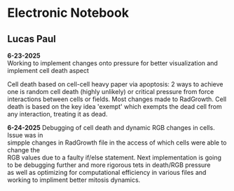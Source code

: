 # Electronic Notebook  
## Lucas Paul  

**6-23-2025**  
Working to implement changes onto pressure for better visualization 
and implement cell death aspect

Cell death based on cell-cell heavy paper via apoptosis: 2 ways to achieve
one is random cell death (highly unlikely) or critical pressure from force 
interactions between cells or fields. 
Most changes made to RadGrowth. Cell death is based on the key idea 'exempt' 
which exempts the dead cell from any interaction, treating it as dead.

**6-24-2025**
Debugging of cell death and dynamic RGB changes in cells. Issue was in  
simpple changes in RadGrowth file in the access of which cells were able to change the  
RGB values due to a faulty if/else statement. 
Next implementation is going to be debugging further and more rigorous tets in death/RGB pressure  
as well as optimizing for computational efficiency in various files and  
working to impliment better mitosis dynamics. 
